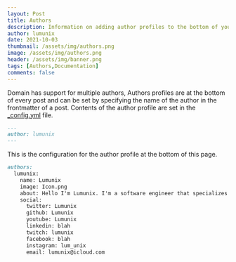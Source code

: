 ```yaml
---
layout: Post
title: Authors
description: Information on adding author profiles to the bottom of your posts.
author: lumunix
date: 2021-10-03
thumbnail: /assets/img/authors.png
image: /assets/img/authors.png
header: /assets/img/banner.png
tags: [Authors,Documentation]
comments: false
---
```

Domain has support for multiple authors, Authors profiles are at the bottom of every post and can be set by specifying the name of the author in the frontmatter of a post. Contents of the author profile are set in the [_config.yml](https://github.com/Lumunix/Domain/blob/main/_config.yml) file.

```markdown
---
author: lumunix
---
```

This is the configuration for the author profile at the bottom of this page.
```markdown
authors:
  lumunix:
    name: Lumunix
    image: Icon.png
    about: Hello I'm Lumunix. I'm a software engineer that specializes in automation. I love to learn about new and creative ways to get computers to do my bidding, the world is filled with problems waiting to be solved!
    social:
      twitter: Lumunix
      github: Lumunix
      youtube: Lumunix
      linkedin: blah
      twitch: lumunix
      facebook: blah
      instagram: lum_unix
      email: lumunix@icloud.com
```

